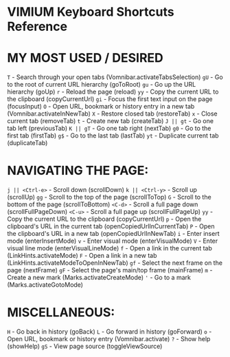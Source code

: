 # VIMIUM Keyboard Shortcuts Reference

# MY MOST USED / DESIRED

`T` - Search through your open tabs (Vomnibar.activateTabsSelection)
`gU` - Go to the root of current URL hierarchy (goToRoot)
`gu` - Go up the URL hierarchy (goUp)
`r` - Reload the page (reload)
`yy` - Copy the current URL to the clipboard (copyCurrentUrl)
`gi` - Focus the first text input on the page (focusInput)
`O` - Open URL, bookmark or history entry in a new tab (Vomnibar.activateInNewTab)
`X` - Restore closed tab (restoreTab)
`x` - Close current tab (removeTab)
`t` - Create new tab (createTab)
`J || gt` - Go one tab left (previousTab)
`K || gT` - Go one tab right (nextTab)
`g0` - Go to the first tab (firstTab)
`g$` - Go to the last tab (lastTab)
`yt` - Duplicate current tab (duplicateTab)

# NAVIGATING THE PAGE:

`j || <Ctrl-e>` - Scroll down (scrollDown)
`k || <Ctrl-y>` - Scroll up (scrollUp)
`gg` - Scroll to the top of the page (scrollToTop)
`G` - Scroll to the bottom of the page (scrollToBottom)
`<C-d>` - Scroll a full page down (scrollFullPageDown)
`<C-u>` - Scroll a full page up (scrollFullPageUp)
`yy` - Copy the current URL to the clipboard (copyCurrentUrl)
`p` - Open the clipboard's URL in the current tab (openCopiedUrlInCurrentTab)
`P` - Open the clipboard's URL in a new tab (openCopiedUrlInNewTab)
`i` - Enter insert mode (enterInsertMode)
`v` - Enter visual mode (enterVisualMode)
`V` - Enter visual line mode (enterVisualLineMode)
`f` - Open a link in the current tab (LinkHints.activateMode)
`F` - Open a link in a new tab (LinkHints.activateModeToOpenInNewTab)
`gf` - Select the next frame on the page (nextFrame)
`gF` - Select the page's main/top frame (mainFrame)
`m` - Create a new mark (Marks.activateCreateMode)
`'` - Go to a mark (Marks.activateGotoMode)

# MISCELLANEOUS:

`H` - Go back in history (goBack)
`L` - Go forward in history (goForward)
`o` - Open URL, bookmark or history entry (Vomnibar.activate)
`?` - Show help (showHelp)
`gS` - View page source (toggleViewSource)
